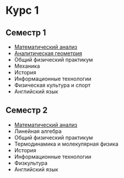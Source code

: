# Курс 1

## Семестр 1

- [Математический анализ](<Математический анализ>)
- [Аналитическая геометрия](<Аналитическая геометрия>)
- Общий физический практикум
- Механика
- История
- Информационные технологии
- Физическая культура и спорт
- Английский язык

## Семестр 2

- [Математический анализ](<Математический анализ>)
- Линейная алгебра
- Общий физический практикум
- Термодинамика и молекулярная физика
- История
- Информационные технологии
- Физкультура
- Английский язык
